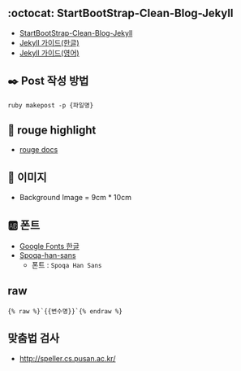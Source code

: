 ## :octocat: StartBootStrap-Clean-Blog-Jekyll
 - [StartBootStrap-Clean-Blog-Jekyll](https://github.com/BlackrockDigital/startbootstrap-clean-blog-jekyll)
 - [Jekyll 가이드(한글)](https://jekyllrb-ko.github.io/)
 - [Jekyll 가이드(영어)](https://jekyllrb.com/)

## :black_nib: Post 작성 방법
```
ruby makepost -p {파일명}
```

## :rainbow: rouge highlight
 - [rouge docs](https://github.com/rouge-ruby/rouge/wiki/List-of-supported-languages-and-lexers)

## :sunrise_over_mountains: 이미지
- Background Image = 9cm * 10cm

## :ab: 폰트
 - [Google Fonts 한글](https://fonts.google.com/?subset=korean)
 - [Spoqa-han-sans](https://github.com/spoqa/spoqa-han-sans)
   - 폰트 : `Spoqa Han Sans`

## raw
```
{% raw %}`{{변수명}}`{% endraw %}
```
## 맞춤법 검사
 - http://speller.cs.pusan.ac.kr/
